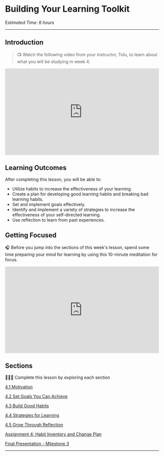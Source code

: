 # Building Your Learning Toolkit

E*stimated Time: 6 hours*

---
## Introduction

> 📺 Watch the following video from your instructor, Tolu, to learn about what you will be studying in week 4.

<div style="position: relative; padding-bottom: 56.25%; height: 0;"><iframe src="https://www.youtube.com/embed/STDhYA2-es0"  title="YouTube video player" frameborder="0" allow="accelerometer; autoplay; clipboard-write; encrypted-media; gyroscope; picture-in-picture" allowfullscreen style="position: absolute; top: 0; left: 0; width: 100%; height: 100%;"></iframe></div>

## Learning Outcomes

After completing this lesson, you will be able to:

- Utilize habits to increase the effectiveness of your learning.
- Create a plan for developing good learning habits and breaking bad learning habits.
- Set and implement goals effectively.
- Identify and implement a variety of strategies to increase the effectiveness of your self-directed learning.
- Use reflection to learn from past experiences.

## Getting Focused

<aside>


🎧 Before you jump into the sections of this week's lesson, spend some time preparing your mind for learning by using this 10-minute meditation for focus.

</aside>

<div style="position: relative; padding-bottom: 56.25%; height: 0;"><iframe src="https://www.youtube.com/embed/ZEYuSRHgmCg" title="YouTube video player" frameborder="0" allow="accelerometer; autoplay; clipboard-write; encrypted-media; gyroscope; picture-in-picture" allowfullscreen style="position: absolute; top: 0; left: 0; width: 100%; height: 100%;"></iframe></div>

## Sections

<aside>


👩🏿‍🏫 Complete this lesson by exploring each section

</aside>

[4.1 Motivation](/optimizing-your-learning/building-your-learning-toolkit/motivation.md)

[4.2 Set Goals You Can Achieve](/optimizing-your-learning/building-your-learning-toolkit/learning-strategies-before-learning.md)

[4.3 Build Good Habits](/optimizing-your-learning/building-your-learning-toolkit/habits.md)

[4.4 Strategies for Learning](/optimizing-your-learning/building-your-learning-toolkit/learning-strategies-while-learning.md)

[4.5 Grow Through Reflection](/optimizing-your-learning/building-your-learning-toolkit/learning-strategies-after-learning.md)

[Assignment 4: Habit Inventory and Change Plan ](/optimizing-your-learning/building-your-learning-toolkit/assignment-4-memory-challenge.md)

[Final Presentation - Milestone 3](/optimizing-your-learning/building-your-learning-toolkit/final-presentation-milestone-3.md)

---
